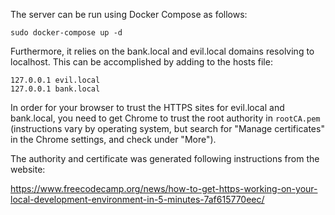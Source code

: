 The server can be run using Docker Compose as follows:
```
sudo docker-compose up -d
```

Furthermore, it relies on the bank.local and evil.local domains resolving
to localhost. This can be accomplished by adding to the hosts file:

```
127.0.0.1 evil.local
127.0.0.1 bank.local
```

In order for your browser to trust the HTTPS sites for evil.local and
bank.local, you need to get Chrome to trust the root authority in `rootCA.pem` (instructions vary by operating system, but search for "Manage
certificates" in the Chrome settings, and check under "More").

The authority and certificate was generated following instructions from
the website:

https://www.freecodecamp.org/news/how-to-get-https-working-on-your-local-development-environment-in-5-minutes-7af615770eec/
